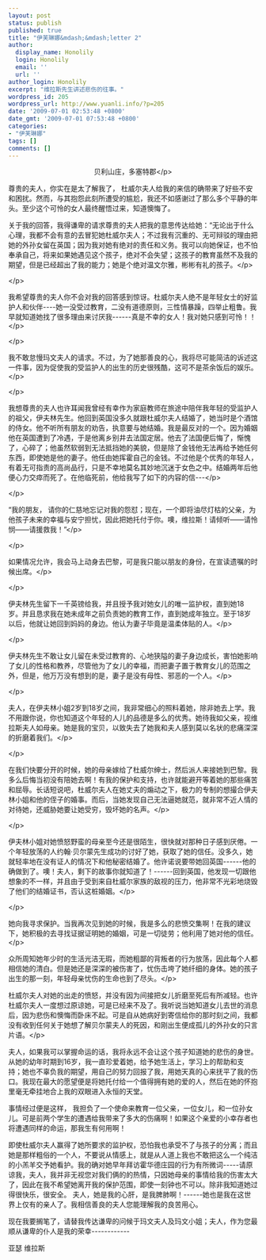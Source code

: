 ```yaml
---
layout: post
status: publish
published: true
title: "伊芙琳娜&mdash;&mdash;letter 2"
author:
  display_name: Honolily
  login: Honolily
  email: ''
  url: ''
author_login: Honolily
excerpt: "维拉斯先生讲述悲伤的往事。"
wordpress_id: 205
wordpress_url: http://www.yuanli.info/?p=205
date: '2009-07-01 02:53:48 +0800'
date_gmt: '2009-07-01 07:53:48 +0800'
categories:
- "伊芙琳娜"
tags: []
comments: []
---
```

<p align="center">贝利山庄，多塞特郡<&#47;p></p>
<p>尊贵的夫人，你实在是太了解我了， 杜威尔夫人给我的来信的确带来了好些不安和困扰。然而，与其抱怨此刻所遭受的尴尬，我还不如感谢过了那么多个平静的年头。至少这个可怜的女人最终醒悟过来，知道懊悔了。<a id="more"></a><a id="more-205"></a></p>
<p align="left">关于我的回答，我得谦卑的请求尊贵的夫人把我的意思传达给她：&ldquo;无论出于什么心理，我都不会有意的去冒犯她杜威尔夫人；不过我有沉重的、无可辩驳的理由把她的外孙女留在英国；因为我对她有绝对的责任和义务。我可以向她保证，也不怕奉承自己，将来如果她遇见这个孩子，绝对不会失望；这孩子的教育虽然不及我的期望，但是已经超出了我的能力；她是个绝对温文尔雅，彬彬有礼的孩子。<&#47;p></p>
<p align="left"><&#47;p></p>
<p align="left">我希望尊贵的夫人你不会对我的回答感到惊讶。杜威尔夫人绝不是年轻女士的好监护人和伙伴----她一没受过教育，二没有道德原则，三性情暴躁，四举止粗鲁。我早就知道她找了很多理由来讨厌我------真是不幸的女人！我对她只感到可怜！！<&#47;p></p>
<p align="left"><&#47;p></p>
<p align="left">我不敢怠慢玛文夫人的请求。不过，为了她那善良的心，我将尽可能简洁的诉述这一件事，因为促使我的受监护人的出生的历史很残酷，这可不是茶余饭后的娱乐。<&#47;p></p>
<p align="left"><&#47;p></p>
<p align="left">我想尊贵的夫人也许耳闻我曾经有幸作为家庭教师在旅途中陪伴我年轻的受监护人的祖父，伊夫林先生。他回到英国没多久就跟杜威尔夫人结婚了，她当时是个酒馆的侍女。他不听所有朋友的劝告，执意要与她结婚。我是最反对的一个。因为婚姻他在英国遭到了冷遇，于是他离乡别井去法国定居。他去了法国便后悔了，惭愧了，心碎了；他虽然软弱到无法抵挡她的美貌，但是除了金钱他无法再给予她任何东西，即使她是他的妻子。他任由她挥霍自己的金钱。不过他是个优秀的年轻人，有着无可指责的高尚品行，只是不幸地莫名其妙地沉迷于女色之中。结婚两年后他便心力交瘁而死了。在他临死前，他给我写了如下的内容的信---<&#47;p></p>
<p align="left"><&#47;p></p>
<p align="left">&ldquo;我的朋友， 请你的仁慈地忘记对我的怨怼；现在，一个即将油尽灯枯的父亲，为他孩子未来的幸福与安宁担忧，因此把她托付于你。噢，维拉斯！请倾听&mdash;&mdash;请怜悯&mdash;&mdash;请援救我！&rdquo;<&#47;p></p>
<p align="left"><&#47;p></p>
<p align="left">如果情况允许，我会马上动身去巴黎，可是我只能以朋友的身份，在宣读遗嘱的时候出席。<&#47;p></p>
<p align="left"><&#47;p></p>
<p align="left">伊夫林先生留下一千英镑给我，并且授予我对她女儿的唯一监护权，直到她18岁。并且恳求我在她未成年之前负责她的教育工作，直到她成年独立。至于18岁以后，他就让她回到妈妈的身边。他认为妻子毕竟是温柔体贴的人。<&#47;p></p>
<p align="left"><&#47;p></p>
<p align="left">伊夫林先生不敢让女儿留在未受过教育的、心地狭隘的妻子身边成长，害怕她影响了女儿的性格和教养，尽管他为了女儿的幸福，而把妻子置于教育女儿的范围之外，但是，他万万没有想到的是，妻子是没有母性、邪恶的一个人。<&#47;p></p>
<p align="left"><&#47;p></p>
<p align="left">夫人，在伊夫林小姐2岁到18岁之间，我非常细心的照料着她，除非她去上学。我不用跟你说，你也知道这个年轻的人儿的品德是多么的优秀。她待我如父亲，视维拉斯夫人如母亲。她是我的宝贝，以致失去了她我和夫人感到莫以名状的悲痛深深的折磨着我们。<&#47;p></p>
<p align="left"><&#47;p></p>
<p align="left">在我们快要分开的时候，她的母亲嫁给了杜威尔绅士，然后派人来接她到巴黎。我多么后悔当初没有陪她去啊！有我的保护和支持，也许就能避开等着她的那些痛苦和屈辱。长话短说吧，杜威尔夫人在她丈夫的煽动之下，极力的专制的想撮合伊夫林小姐和他的侄子的婚事。而后，当她发现自己无法逼她就范，就非常不近人情的对待她，还威胁她要让她受穷，毁坏她的名声。<&#47;p></p>
<p align="left"><&#47;p></p>
<p align="left">伊夫林小姐对她愤怒野蛮的母亲至今还是很陌生，很快就对那种日子感到厌倦。一个年轻放荡的人约翰&middot;贝尔蒙先生成功的讨好了她，获取了她的信任。没多久，她就轻率地在没有证人的情况下和他秘密结婚了。他许诺说要带她回英国------他的确做到了。噢！夫人，剩下的故事你就知道了！------回到英国，他发现一切跟他想象的不一样，并且由于受到来自杜威尔家族的敌视的压力，他非常不光彩地烧毁了他们的结婚证书，否认这桩婚姻。<&#47;p></p>
<p align="left"><&#47;p></p>
<p align="left">她向我寻求保护。当我再次见到她的时候，我是多么的悲愤交集啊！在我的建议下，她积极的去寻找证据证明她的婚姻，可是一切徒劳；他利用了她对他的信任。<&#47;p></p>
<p align="left">众所周知她年少时的生活光洁无瑕，而她粗鄙的背叛者的行为放荡，因此每个人都相信她的清白。但是她还是深深的被伤害了，忧伤击垮了她纤细的身体。她的孩子出生的那一刻，年轻母亲忧伤的生命也到了尽头。<&#47;p></p>
<p align="left">杜威尔夫人对她的出走的愤怒，并没有因为间接把女儿折磨至死后有所减轻。也许杜威尔夫人一度想过原谅她，可是已经来不及了。我听说当她知道女儿去世的消息后，因为悲伤和懊悔而卧床不起。可是自从她病好到寄信给你的那时刻之间，我都没有收到任何关于她想了解贝尔蒙夫人的死因，和刚出生便成孤儿的外孙女的只言片语。<&#47;p></p>
<p>夫人，如果我可以掌握命运的话，我将永远不会让这个孩子知道她的悲伤的身世。从她的幼年时期到16岁，我一直珍爱着她，给予她生活上，学习上的帮助和支持；她也不辜负我的期望，用自己的努力回报了我，用她天真的心来抚平了我的伤口。我现在最大的愿望便是将她托付给一个值得拥有她的爱的人，然后在她的怀抱里毫无牵挂地合上我的双眼进入永恒的天堂。</p>
<p>事情经过便是这样， 我担负了一个使命来教育一位父亲，一位女儿，和一位孙女儿。可是前两个学生的遭遇给我带来了多大的伤痛啊！如果这个亲爱的小幸存者也将遭遇同样的命运，那我生有何用啊！</p>
<p>即使杜威尔夫人赢得了她所要求的监护权，恐怕我也承受不了与孩子的分离；而且她是那样粗俗的一个人，不要说从情感上，就是从人道上我也不敢把这么一个纯洁的小羔羊交予她看护。我的确对她早年拜访霍华德庄园的行为有所微词-----请原谅我，夫人，我并非无视您对我们俩的的热情，只因她母亲的事情给我的伤害太大了，因此在我不希望她离开我的保护范围，即使一刻钟也不可以。除非我知道她过得很快乐，很安全。 夫人，她是我的心肝，是我脾肺啊！------她也是我在这世界上仅有的亲人了。我相信善良的夫人您能理解我的良苦用心。</p>
<p>现在我要搁笔了，请替我传达谦卑的问候于玛文夫人及玛文小姐；夫人，作为您最顺从谦卑的仆人是我的荣幸------------</p>
<p>亚瑟 维拉斯</p>
